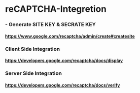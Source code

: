 # reCAPTCHA-Integretion

### - Generate SITE KEY & SECRATE KEY

#### https://www.google.com/recaptcha/admin/create#createsite

### Client Side Integration

#### https://developers.google.com/recaptcha/docs/display

### Server Side Integration

#### https://developers.google.com/recaptcha/docs/verify
